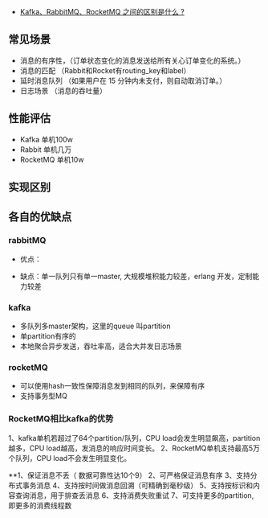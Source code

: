 
- [Kafka、RabbitMQ、RocketMQ 之间的区别是什么 ?](https://www.zhihu.com/question/275090117)

## 常见场景
- 消息的有序性，（订单状态变化的消息发送给所有关心订单变化的系统。）
- 消息的匹配 （Rabbit和Rocket有routing_key和label）
- 延时消息队列 （如果用户在 15 分钟内未支付，则自动取消订单。）
- 日志场景 （消息的吞吐量）

## 性能评估
- Kafka 单机100w
- Rabbit 单机几万
- RocketMQ 单机10w

## 实现区别



## 各自的优缺点
### rabbitMQ
- 优点：
  
- 缺点：单一队列只有单一master, 大规模堆积能力较差，erlang 开发，定制能力较差

### kafka
- 多队列多master架构，这里的queue 叫partition
- 单partition有序的
- 本地聚合异步发送，吞吐率高，适合大并发日志场景

### rocketMQ
- 可以使用hash一致性保障消息发到相同的队列，来保障有序
- 支持事务型MQ

### RocketMQ相比kafka的优势

1、kafka单机若超过了64个partition/队列，CPU load会发生明显飙高，partition越多，CPU load越高，发消息的响应时间变长。
2、RocketMQ单机支持最高5万个队列，CPU load不会发生明显变化。

**1、保证消息不丢（ 数据可靠性达10个9）
2、可严格保证消息有序
3、支持分布式事务消息
4、支持按时间做消息回溯（可精确到毫秒级）
5、支持按标识和内容查询消息，用于排查丢消息
6、支持消费失败重试
7、可支持更多的partition, 即更多的消费线程数
